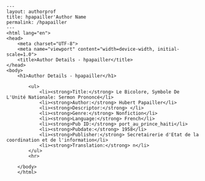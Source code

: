 
    ---
    layout: authorprof
    title: hpapailler'Author Name 
    permalink: /hpapailler
    ---
    <html lang="en">
    <head>
        <meta charset="UTF-8">
        <meta name="viewport" content="width=device-width, initial-scale=1.0">
        <title>Author Details - hpapailler</title>
    </head>
    <body>
        <h1>Author Details - hpapailler</h1>
        
            <ul>
                <li><strong>Title:</strong> Le Bicolore, Symbole De L'Unité Nationale: Sermon Prononcé</li>
                <li><strong>Author:</strong> Hubert Papailler</li>
                <li><strong>Descriptor:</strong> </li>
                <li><strong>Genre:</strong> Nonfiction</li>
                <li><strong>Language:</strong> French</li>
                <li><strong>Pub ID:</strong> port_au_prince_haiti</li>
                <li><strong>Pubdate:</strong> 1958</li>
                <li><strong>Publisher:</strong> Secretairerie d'Etat de la coordination et de l'information</li>
                <li><strong>Translation:</strong> n</li>
            </ul>
            <hr>
            
        </body>
        </html>
        